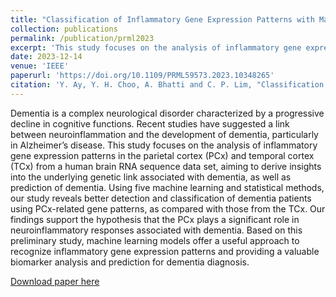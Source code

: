 ```yaml
---
title: "Classification of Inflammatory Gene Expression Patterns with Machine Learning Models"
collection: publications
permalink: /publication/prml2023
excerpt: 'This study focuses on the analysis of inflammatory gene expression patterns in the parietal cortex (PCx) and temporal cortex (TCx) from a human brain RNA sequence data set, aiming to derive insights into the underlying genetic link associated with dementia, as well as prediction of dementia.'
date: 2023-12-14
venue: 'IEEE'
paperurl: 'https://doi.org/10.1109/PRML59573.2023.10348265'
citation: 'Y. Ay, Y. H. Choo, A. Bhatti and C. P. Lim, "Classification of Inflammatory Gene Expression Patterns with Machine Learning Models," 2023 IEEE 4th International Conference on Pattern Recognition and Machine Learning (PRML), Urumqi, China, 2023, pp. 115-119, doi: 10.1109/PRML59573.2023.10348265.'
---
```


Dementia is a complex neurological disorder characterized by a progressive decline in cognitive functions. Recent studies have suggested a link between neuroinflammation and the development of dementia, particularly in Alzheimer’s disease. This study focuses on the analysis of inflammatory gene expression patterns in the parietal cortex (PCx) and temporal cortex (TCx) from a human brain RNA sequence data set, aiming to derive insights into the underlying genetic link associated with dementia, as well as prediction of dementia. Using five machine learning and statistical methods, our study reveals better detection and classification of dementia patients using PCx-related gene patterns, as compared with those from the TCx. Our findings support the hypothesis that the PCx plays a significant role in neuroinflammatory responses associated with dementia. Based on this preliminary study, machine learning models offer a useful approach to recognize inflammatory gene expression patterns and providing a valuable biomarker analysis and prediction for dementia diagnosis.

[Download paper here](https://doi.org/10.1109/PRML59573.2023.10348265)

